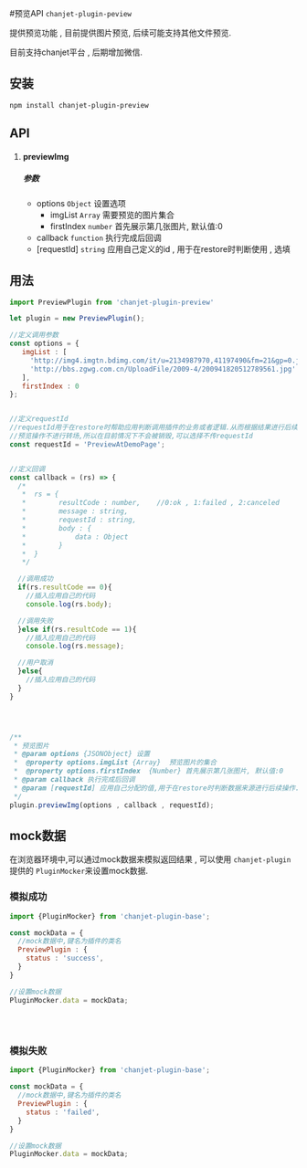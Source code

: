 #预览API `chanjet-plugin-peview`

提供预览功能 , 目前提供图片预览, 后续可能支持其他文件预览.

目前支持chanjet平台 , 后期增加微信.



## 安装

```
npm install chanjet-plugin-preview
```



## API



1. #### previewImg

   ##### 参数

   - options `Object` 设置选项
     - imgList `Array` 需要预览的图片集合
     - firstIndex `number` 首先展示第几张图片, 默认值:0
   - callback `function` 执行完成后回调
   - [requestId] `string` 应用自己定义的id , 用于在restore时判断使用 , 选填





## 用法

```javascript
import PreviewPlugin from 'chanjet-plugin-preview'

let plugin = new PreviewPlugin();

//定义调用参数
const options = {
   imgList : [
     'http://img4.imgtn.bdimg.com/it/u=2134987970,41197490&fm=21&gp=0.jpg' ,
     'http://bbs.zgwg.com.cn/UploadFile/2009-4/200941820512789561.jpg'
   ],
   firstIndex : 0
};


//定义requestId 
//requestId用于在restore时帮助应用判断调用插件的业务或者逻辑.从而根据结果进行后续操作
//预览操作不进行转场,所以在目前情况下不会被销毁,可以选择不传requestId
const requestId = 'PreviewAtDemoPage';


//定义回调
const callback = (rs) => {
  /*
   *  rs = {
   *		resultCode : number,	//0:ok , 1:failed , 2:canceled
   *		message : string,	
   *		requestId : string,
   *		body : {
   *			data : Object
   *		}
   *  }
   */

  //调用成功
  if(rs.resultCode == 0){
	//插入应用自己的代码
    console.log(rs.body);

  //调用失败
  }else if(rs.resultCode == 1){
  	//插入应用自己的代码
    console.log(rs.message);

  //用户取消
  }else{
  	//插入应用自己的代码
  }
}




/**
 * 预览图片
 * @param options {JSONObject} 设置
 *  @property options.imgList {Array}  预览图片的集合
 *  @property options.firstIndex  {Number} 首先展示第几张图片, 默认值:0
 * @param callback 执行完成后回调
 * @param [requestId] 应用自己分配的值,用于在restore时判断数据来源进行后续操作.
 */
plugin.previewImg(options , callback , requestId);
```





## mock数据

在浏览器环境中,可以通过mock数据来模拟返回结果 , 可以使用 `chanjet-plugin` 提供的 `PluginMocker`来设置mock数据.



### 模拟成功

```javascript
import {PluginMocker} from 'chanjet-plugin-base';

const mockData = {
  //mock数据中,键名为插件的类名
  PreviewPlugin : {
    status : 'success',
  }
}

//设置mock数据
PluginMocker.data = mockData;
  
  
  
```



### 模拟失败

```javascript
import {PluginMocker} from 'chanjet-plugin-base';

const mockData = {
  //mock数据中,键名为插件的类名
  PreviewPlugin : {
    status : 'failed',
  }
}

//设置mock数据
PluginMocker.data = mockData;
```







